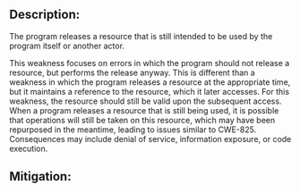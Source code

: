 ## Description:

The program releases a resource that is still intended to be used by the program itself or another actor.

This weakness focuses on errors in which the program should not release a resource, but performs the release anyway. This is different than a weakness in which the program releases a resource at the appropriate time, but it maintains a reference to the resource, which it later accesses. For this weakness, the resource should still be valid upon the subsequent access. When a program releases a resource that is still being used, it is possible that operations will still be taken on this resource, which may have been repurposed in the meantime, leading to issues similar to CWE-825. Consequences may include denial of service, information exposure, or code execution.

## Mitigation:
